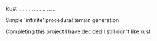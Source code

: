 Rust .. . . . .. . . ..  ... .

Simple 'infinite' procedural terrain generation

Completing this project I have decided I still don't like rust

